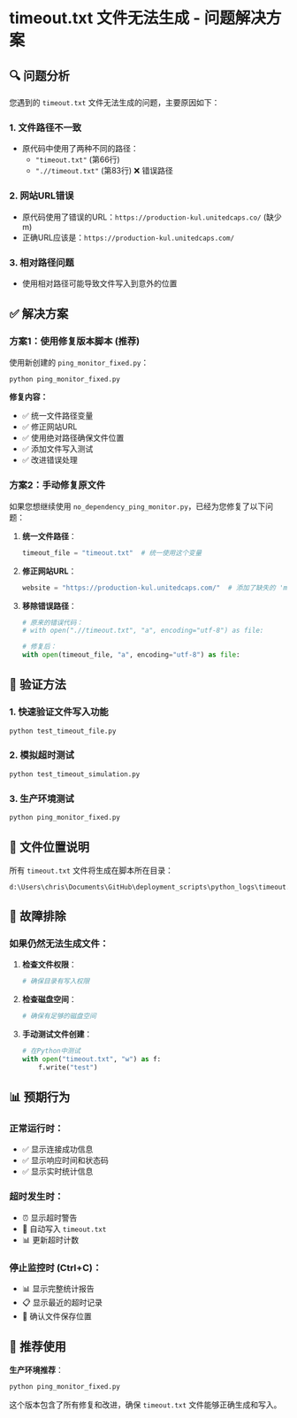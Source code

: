 # timeout.txt 文件无法生成 - 问题解决方案

## 🔍 问题分析

您遇到的 `timeout.txt` 文件无法生成的问题，主要原因如下：

### 1. **文件路径不一致**
- 原代码中使用了两种不同的路径：
  - `"timeout.txt"` (第66行)
  - `".//timeout.txt"` (第83行) ❌ 错误路径

### 2. **网站URL错误**
- 原代码使用了错误的URL：`https://production-kul.unitedcaps.co/` (缺少m)
- 正确URL应该是：`https://production-kul.unitedcaps.com/`

### 3. **相对路径问题**
- 使用相对路径可能导致文件写入到意外的位置

## ✅ 解决方案

### 方案1：使用修复版本脚本 (推荐)

使用新创建的 `ping_monitor_fixed.py`：

```bash
python ping_monitor_fixed.py
```

**修复内容：**
- ✅ 统一文件路径变量
- ✅ 修正网站URL
- ✅ 使用绝对路径确保文件位置
- ✅ 添加文件写入测试
- ✅ 改进错误处理

### 方案2：手动修复原文件

如果您想继续使用 `no_dependency_ping_monitor.py`，已经为您修复了以下问题：

1. **统一文件路径**：
   ```python
   timeout_file = "timeout.txt"  # 统一使用这个变量
   ```

2. **修正网站URL**：
   ```python
   website = "https://production-kul.unitedcaps.com/"  # 添加了缺失的 'm'
   ```

3. **移除错误路径**：
   ```python
   # 原来的错误代码：
   # with open(".//timeout.txt", "a", encoding="utf-8") as file:
   
   # 修复后：
   with open(timeout_file, "a", encoding="utf-8") as file:
   ```

## 🧪 验证方法

### 1. 快速验证文件写入功能
```bash
python test_timeout_file.py
```

### 2. 模拟超时测试
```bash
python test_timeout_simulation.py
```

### 3. 生产环境测试
```bash
python ping_monitor_fixed.py
```

## 📁 文件位置说明

所有 `timeout.txt` 文件将生成在脚本所在目录：
```
d:\Users\chris\Documents\GitHub\deployment_scripts\python_logs\timeout.txt
```

## 🔧 故障排除

### 如果仍然无法生成文件：

1. **检查文件权限**：
   ```bash
   # 确保目录有写入权限
   ```

2. **检查磁盘空间**：
   ```bash
   # 确保有足够的磁盘空间
   ```

3. **手动测试文件创建**：
   ```python
   # 在Python中测试
   with open("timeout.txt", "w") as f:
       f.write("test")
   ```

## 📊 预期行为

### 正常运行时：
- ✅ 显示连接成功信息
- ✅ 显示响应时间和状态码
- ✅ 显示实时统计信息

### 超时发生时：
- ⏰ 显示超时警告
- 📝 自动写入 `timeout.txt`
- 📊 更新超时计数

### 停止监控时 (Ctrl+C)：
- 📊 显示完整统计报告
- 📋 显示最近的超时记录
- 📝 确认文件保存位置

## 🎯 推荐使用

**生产环境推荐**：
```bash
python ping_monitor_fixed.py
```

这个版本包含了所有修复和改进，确保 `timeout.txt` 文件能够正确生成和写入。